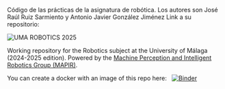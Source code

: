 Código de las prácticas de la asignatura de robótica.
Los autores son José Raúl Ruiz Sarmiento y Antonio Javier González Jiménez
Link a su repositorio:

![UMA ROBOTICS 2025](https://github.com/jotaraul/uma_robotics_2025/blob/main/utils/logo_uma_robotics_2025.png "UMA ROBOTICS 2025 logo")

Working repository for the Robotics subject at the University of Málaga (2024-2025 edition). Powered by the [Machine Perception and Intelligent Robotics Group (MAPIR)](http:mapir.isa.uma.es).

You can create a docker with an image of this repo here: &nbsp; [![Binder](https://mybinder.org/badge_logo.svg)](https://mybinder.org/v2/gh/jotaraul/uma_robotics_2025/main)
